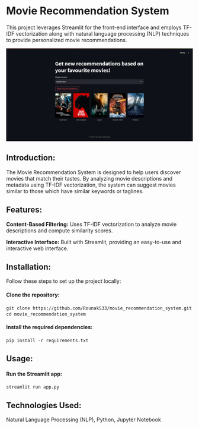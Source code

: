 # Movie Recommendation System
This project leverages Streamlit for the front-end interface and employs TF-IDF vectorization along with natural language processing (NLP) techniques to provide personalized movie recommendations.

![Project screenshot](/mrc.png)

## Introduction:
The Movie Recommendation System is designed to help users discover movies that match their tastes. By analyzing movie descriptions and metadata using TF-IDF vectorization, the system can suggest movies similar to those which have similar keywords or taglines.

## Features:
**Content-Based Filtering:** Uses TF-IDF vectorization to analyze movie descriptions and compute similarity scores.

**Interactive Interface:** Built with Streamlit, providing an easy-to-use and interactive web interface.

## Installation:
Follow these steps to set up the project locally:
#### Clone the repository:
```
git clone https://github.com/RounakS33/movie_recommendation_system.git
cd movie_recommendation_system
```
#### Install the required dependencies:
```
pip install -r requirements.txt
```
## Usage:
#### Run the Streamlit app:
```
streamlit run app.py
```
## Technologies Used:
Natural Language Processing (NLP), Python, Jupyter Notebook

